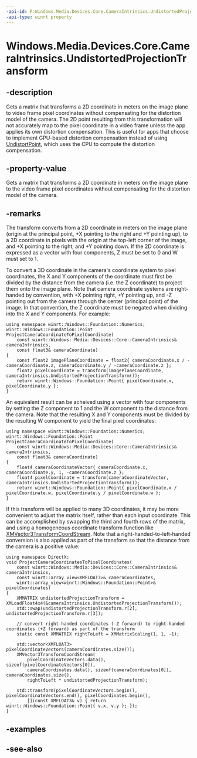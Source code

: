 ```yaml
---
-api-id: P:Windows.Media.Devices.Core.CameraIntrinsics.UndistortedProjectionTransform
-api-type: winrt property
---
```


<!-- Property syntax
public Windows.Foundation.Numerics.Matrix4x4 UndistortedProjectionTransform { get; }
-->

# Windows.Media.Devices.Core.CameraIntrinsics.UndistortedProjectionTransform

## -description
Gets a matrix that transforms a 2D coordinate in meters on the image plane to video frame pixel coordinates without compensating for the distortion model of the camera. The 2D point resulting from this transformation will not accurately map to the pixel coordinate in a video frame unless the app applies its own distortion compensation.   This is useful for apps that choose to implement GPU-based distortion compensation instead of using [UndistortPoint](https://docs.microsoft.com/uwp/api/windows.media.devices.core.cameraintrinsics#Windows_Media_Devices_Core_CameraIntrinsics_UndistortPoint_Windows_Foundation_Point_), which uses the CPU to compute the distortion compensation.

## -property-value
Gets a matrix that transforms a 2D coordinate in meters on the image plane to the video frame pixel coordinates without compensating for the distortion model of the camera.

## -remarks
The transform converts from a 2D coordinate in meters on the image plane (origin at the principal point, +X pointing to the right and +Y pointing up), to a 2D coordinate in pixels with the origin at the top-left corner of the image, and +X pointing to the right, and +Y pointing down. If the 2D coordinate is expressed as a vector with four components, Z must be set to 0 and W must set to 1.

To convert a 3D coordinate in the camera's coordinate system to pixel coordinates, the X and Y components of the coordinate must first be divided by the distance from the camera (i.e. the Z coordinate) to project them onto the image plane. Note that camera coordinate systems are right-handed by convention, with +X pointing right, +Y pointing up, and -Z pointing out from the camera through the center (principal point) of the image. In that convention, the Z coordinate must be negated when dividing into the X and Y components. For example:

```cppwinrt
using namespace winrt::Windows::Foundation::Numerics;
winrt::Windows::Foundation::Point ProjectCameraCoordinateToPixelCoordinate(
    const winrt::Windows::Media::Devices::Core::CameraIntrinsics& cameraIntrinsics,
    const float3& cameraCoordinate)
{
    const float2 imagePlaneCoordinate = float2{ cameraCoordinate.x / -cameraCoordinate.z, cameraCoordinate.y / -cameraCoordinate.z };
    float2 pixelCoordinate = transform(imagePlaneCoordinate, cameraIntrinsics.UndistortedProjectionTransform());
    return winrt::Windows::Foundation::Point{ pixelCoordinate.x, pixelCoordinate.y };
}
```

An equivalent result can be acheived using a vector with four components by setting the Z component to 1 and the W component to the distance from the camera. Note that the resulting X and Y components must be divided by the resulting W component to yield the final pixel coordinates:

```cppwinrt
using namespace winrt::Windows::Foundation::Numerics;
winrt::Windows::Foundation::Point ProjectCameraCoordinateToPixelCoordinate(
    const winrt::Windows::Media::Devices::Core::CameraIntrinsics& cameraIntrinsics,
    const float3& cameraCoordinate)
{
    float4 cameraCoordinateVector{ cameraCoordinate.x, cameraCoordinate.y, 1, -cameraCoordinate.z };
    float4 pixelCoordinate = transform(cameraCoordinateVector, cameraIntrinsics.UndistortedProjectionTransform());
    return winrt::Windows::Foundation::Point{ pixelCoordinate.x / pixelCoordinate.w, pixelCoordinate.y / pixelCoordinate.w };
}
```

If this transform will be applied to many 3D coordinates, it may be more convenient to adjust the matrix itself, rather than each input coordinate. This can be accomplished by swapping the third and fourth rows of the matrix, and using a homogeneous coordinate transform function like <a href="https://docs.microsoft.com/en-us/windows/win32/api/directxmath/nf-directxmath-xmvector3transformcoordstream">XMVector3TransformCoordStream</a>. Note that a right-handed-to-left-handed conversion is also applied as part of the transform so that the distance from the camera is a positive value:

```cppwinrt
using namespace DirectX;
void ProjectCameraCoordinatesToPixelCoordinates(
    const winrt::Windows::Media::Devices::Core::CameraIntrinsics& cameraIntrinsics,
    const winrt::array_view<XMFLOAT3>& cameraCoordinates,
    winrt::array_view<winrt::Windows::Foundation::Point>& pixelCoordinates)
{
    XMMATRIX undistortedProjectionTransform = XMLoadFloat4x4(&cameraIntrinsics.UndistortedProjectionTransform());
    std::swap(undistortedProjectionTransform.r[2], undistortedProjectionTransform.r[3]);

    // convert right-handed coordinates (-Z forward) to right-handed coordinates (+Z forward) as part of the transform
    static const XMMATRIX rightToLeft = XMMatrixScaling(1, 1, -1);

    std::vector<XMFLOAT3> pixelCoordinateVectors(cameraCoordinates.size());
    XMVector3TransformCoordStream(
        pixelCoordinateVectors.data(), sizeof(pixelCoordinateVectors[0]),
        cameraCoordinates.data(), sizeof(cameraCoordinates[0]), cameraCoordinates.size(),
        rightToLeft * undistortedProjectionTransform);

    std::transform(pixelCoordinateVectors.begin(), pixelCoordinateVectors.end(), pixelCoordinates.begin(),
        [](const XMFLOAT3& v) { return winrt::Windows::Foundation::Point{ v.x, v.y }; });
}
```
  
## -examples

## -see-also
